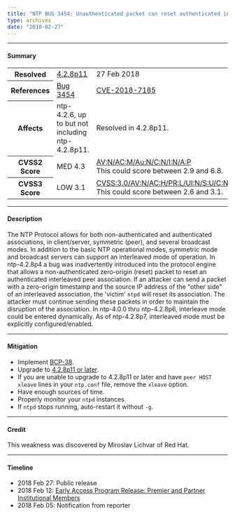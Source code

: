 ```yaml
---
title: "NTP BUG 3454: Unauthenticated packet can reset authenticated interleaved association"
type: archives
date: "2018-02-27"
---
```


* * *

#### Summary

<table>
  <tbody>
	<tr>
		<th><b>Resolved</b></th>
		<td><a href="/support/securitynotice/4_2_8p11-release-announcement">4.2.8p11</a></td>
		<td>27 Feb 2018</td>
	</tr>
	<tr>
		<th><b>References</b></th>
		<td><a href="https://bugs.ntp.org/show_bug.cgi?id=3454">Bug 3454</a></td>
		<td><a href="https://nvd.nist.gov/vuln/detail/CVE-2018-7185">CVE-2018-7185</a></td>
	</tr>
	<tr>
		<th><b>Affects</b></th>
		<td>ntp-4.2.6, up to but not including ntp-4.2.8p11.</td>
		<td>Resolved in 4.2.8p11.</td>
	</tr>
	<tr>
		<th><b>CVSS2 Score</b></th>
		<td>MED 4.3</td>
		<td><a href="https://nvd.nist.gov/vuln-metrics/cvss/v2-calculator?vector=(AV:N/AC:M/Au:N/C:N/I:N/A:P)">AV:N/AC:M/Au:N/C:N/I:N/A:P</a><br> This could score between 2.9 and 6.8.</td>
	</tr>
	<tr>
		<th><b>CVSS3 Score<b></th>
		<td>LOW 3.1</td>
		<td><a href="https://nvd.nist.gov/vuln-metrics/cvss/v3-calculator?vector=(AV:N/AC:H/PR:L/UI:N/S:U/C:N/I:N/A:L)">CVSS:3.0/AV:N/AC:H/PR:L/UI:N/S:U/C:N/I:N/A:L</a><br> This could score between 2.6 and 3.1.</td>
	</tr>	
  </tbody>	
</table>

* * *
    
#### Description 

The NTP Protocol allows for both non-authenticated and authenticated associations, in client/server, symmetric (peer), and several broadcast modes. In addition to the basic NTP operational modes, symmetric mode and broadcast servers can support an interleaved mode of operation. In ntp-4.2.8p4 a bug was inadvertently introduced into the protocol engine that allows a non-authenticated zero-origin (reset) packet to reset an authenticated interleaved peer association. If an attacker can send a packet with a zero-origin timestamp and the source IP address of the "other side" of an interleaved association, the 'victim' `ntpd` will reset its association. The attacker must continue sending these packets in order to maintain the disruption of the association. In ntp-4.0.0 thru ntp-4.2.8p6, interleave mode could be entered dynamically. As of ntp-4.2.8p7, interleaved mode must be explicitly configured/enabled.

* * *
    
#### Mitigation

* Implement [BCP-38](http://www.bcp38.info).
* Upgrade to [4.2.8p11 or later](/downloads).
* If you are unable to upgrade to 4.2.8p11 or later and have `peer HOST xleave` lines in your `ntp.conf` file, remove the `xleave` option.
* Have enough sources of time.
* Properly monitor your `ntpd` instances.
* If `ntpd` stops running, auto-restart it without `-g`. 

* * *

#### Credit

This weakness was discovered by Miroslav Lichvar of Red Hat.

* * *

#### Timeline

* 2018 Feb 27: Public release
* 2018 Feb 12: [Early Access Program Release: Premier and Partner Institutional Members](https://www.nwtime.org/membership/benefits)
* 2018 Feb 05: Notification from reporter